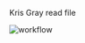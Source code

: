 Kris Gray read file 



![workflow](https://github.com/<UserName>/<RepositoryName>/actions/workflows/main.yml/badge.svg)